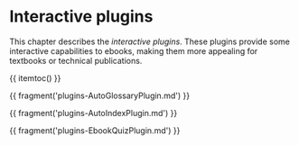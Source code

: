 # Interactive plugins

This chapter describes the *interactive plugins*. These plugins
provide some interactive capabilities to ebooks, making them more 
appealing for textbooks or technical publications.
 
{{ itemtoc() }}

{{ fragment('plugins-AutoGlossaryPlugin.md') }}

{{ fragment('plugins-AutoIndexPlugin.md') }}

{{ fragment('plugins-EbookQuizPlugin.md') }}
 